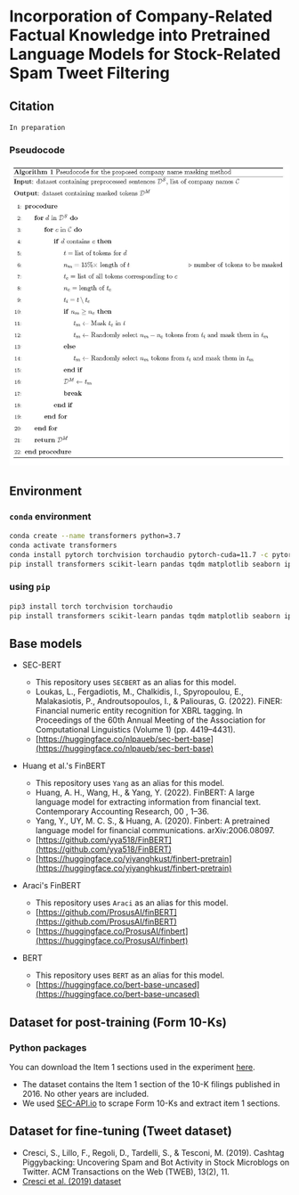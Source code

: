 # Incorporation of Company-Related Factual Knowledge into Pretrained Language Models for Stock-Related Spam Tweet Filtering

## Citation
```
In preparation
```

### Pseudocode
![pseudocode](./assets/pseudocode.jpg)

## Environment 
### `conda` environment
```bash
conda create --name transformers python=3.7
conda activate transformers
conda install pytorch torchvision torchaudio pytorch-cuda=11.7 -c pytorch -c nvidia 
pip install transformers scikit-learn pandas tqdm matplotlib seaborn ipython nltk
```

### using `pip`
```bash
pip3 install torch torchvision torchaudio
pip install transformers scikit-learn pandas tqdm matplotlib seaborn ipython nltk
```

## Base models
* SEC-BERT
	- This repository uses `SECBERT` as an alias for this model.
	- Loukas, L., Fergadiotis, M., Chalkidis, I., Spyropoulou, E., Malakasiotis, P., Androutsopoulos, I., & Paliouras, G. (2022). FiNER: Financial numeric entity recognition for XBRL tagging. In Proceedings of the 60th Annual Meeting of the Association for Computational Linguistics (Volume 1) (pp. 4419–4431).
	- [https://huggingface.co/nlpaueb/sec-bert-base](https://huggingface.co/nlpaueb/sec-bert-base)

* Huang et al.'s FinBERT
	- This repository uses `Yang` as an alias for this model.
	- Huang, A. H., Wang, H., & Yang, Y. (2022). FinBERT: A large language model for extracting information from financial text. Contemporary Accounting Research, 00 , 1–36.
	- Yang, Y., UY, M. C. S., & Huang, A. (2020). Finbert: A pretrained language model for financial communications. arXiv:2006.08097.
	- [https://github.com/yya518/FinBERT](https://github.com/yya518/FinBERT)
	- [https://huggingface.co/yiyanghkust/finbert-pretrain](https://huggingface.co/yiyanghkust/finbert-pretrain)

* Araci's FinBERT
	- This repository uses `Araci` as an alias for this model.
	- [https://github.com/ProsusAI/finBERT](https://github.com/ProsusAI/finBERT)
	- [https://huggingface.co/ProsusAI/finbert](https://huggingface.co/ProsusAI/finbert)

* BERT
	- This repository uses `BERT` as an alias for this model.
	- [https://huggingface.co/bert-base-uncased](https://huggingface.co/bert-base-uncased)

## Dataset for post-training (Form 10-Ks)

### Python packages
You can download the Item 1 sections used in the experiment [here](https://github.com/sophia-jihye/Incorporation_of_Company-related_Factual_Knowledge_into_Pretrained_Language_Models/tree/main/SEC-API.io).
- The dataset contains the Item 1 section of the 10-K filings published in 2016. No other years are included.
- We used <a href="https://sec-api.io">SEC-API.io</a> to scrape Form 10-Ks and extract item 1 sections.


## Dataset for fine-tuning (Tweet dataset) 
* Cresci, S., Lillo, F., Regoli, D., Tardelli, S., & Tesconi, M. (2019). Cashtag Piggybacking: Uncovering Spam and Bot Activity in Stock Microblogs on Twitter. ACM Transactions on the Web (TWEB), 13(2), 11.
* [Cresci et al. (2019) dataset](https://zenodo.org/record/2686862#.Yi2D4nrP23A)

